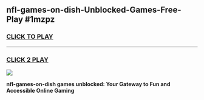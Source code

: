 
## nfl-games-on-dish-Unblocked-Games-Free-Play #1mzpz
<h3>
<a href="https://us.freeplayer.one?title=nfl-games-on-dish&ref=9M">CLICK TO PLAY</a></h3>
<hr>

<h3>
<a href="https://us.freeplayer.one?title=nfl-games-on-dish&ref=9M">CLICK 2 PLAY</a>
  
</h3>

<a href="https://us.freeplayer.one?title=nfl-games-on-dish&ref=9M"><img src="https://clearcache.store/games.png"></a>


**nfl-games-on-dish games unblocked: Your Gateway to Fun and Accessible Online Gaming**
